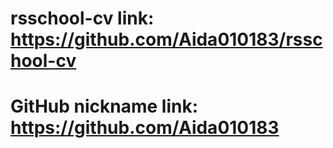 # rsschool-cv link: https://github.com/Aida010183/rsschool-cv
# GitHub nickname link: https://github.com/Aida010183
